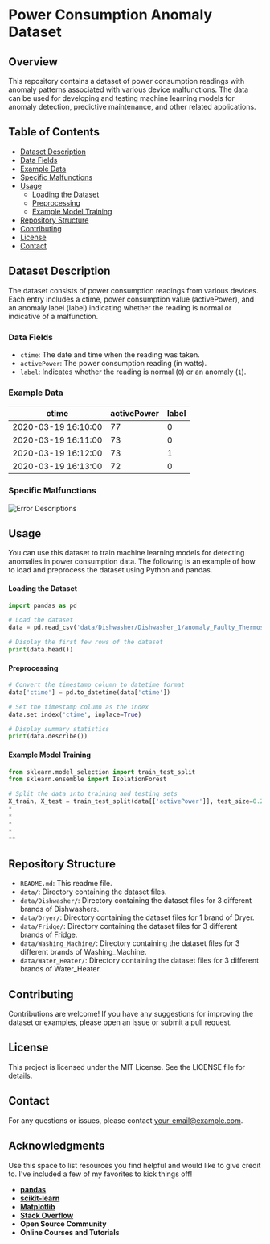 # Power Consumption Anomaly Dataset

## Overview
This repository contains a dataset of power consumption readings with anomaly patterns associated with various device malfunctions. The data can be used for developing and testing machine learning models for anomaly detection, predictive maintenance, and other related applications.

## Table of Contents
- [Dataset Description](#dataset-description)
- [Data Fields](#data-fields)
- [Example Data](#example-data)
- [Specific Malfunctions](#specific-malfunctions)
- [Usage](#usage)
  - [Loading the Dataset](#loading-the-dataset)
  - [Preprocessing](#preprocessing)
  - [Example Model Training](#example-model-training)
- [Repository Structure](#repository-structure)
- [Contributing](#contributing)
- [License](#license)
- [Contact](#contact)

## Dataset Description
The dataset consists of power consumption readings from various devices. Each entry includes a ctime, power consumption value (activePower), and an anomaly label (label) indicating whether the reading is normal or indicative of a malfunction.

### Data Fields
- `ctime`: The date and time when the reading was taken.
- `activePower`: The power consumption reading (in watts).
- `label`: Indicates whether the reading is normal (`0`) or an anomaly (`1`).

### Example Data
| ctime               | activePower      | label         |
|---------------------|------------------|---------------|
| 2020-03-19 16:10:00 | 77               | 0             |
| 2020-03-19 16:11:00 | 73               | 0             |
| 2020-03-19 16:12:00 | 73               | 1             |
| 2020-03-19 16:13:00 | 72               | 0             |

### Specific Malfunctions

![Error Descriptions](https://github.com/AlexisPapaioannou/Power-Consumption-Anomaly-Dataset/assets/48021731/b87d4975-b102-45f4-9569-68e1e68ed291)


## Usage
You can use this dataset to train machine learning models for detecting anomalies in power consumption data. The following is an example of how to load and preprocess the dataset using Python and pandas.

#### Loading the Dataset
```python
import pandas as pd

# Load the dataset
data = pd.read_csv('data/Dishwasher/Dishwasher_1/anomaly_Faulty_Thermostat/dishwasher_1_day10_ANOMALIES.csv')

# Display the first few rows of the dataset
print(data.head())
```

#### Preprocessing
```python
# Convert the timestamp column to datetime format
data['ctime'] = pd.to_datetime(data['ctime'])

# Set the timestamp column as the index
data.set_index('ctime', inplace=True)

# Display summary statistics
print(data.describe())
```

#### Example Model Training
```python
from sklearn.model_selection import train_test_split
from sklearn.ensemble import IsolationForest

# Split the data into training and testing sets
X_train, X_test = train_test_split(data[['activePower']], test_size=0.2, random_state=42)
*
*
*
*
**
```

## Repository Structure
- `README.md`: This readme file.
- `data/`: Directory containing the dataset files.
- `data/Dishwasher/`: Directory containing the dataset files for 3 different brands of Dishwashers.
- `data/Dryer/`: Directory containing the dataset files for 1 brand of Dryer.
- `data/Fridge/`: Directory containing the dataset files for 3 different brands of Fridge.
- `data/Washing_Machine/`: Directory containing the dataset files for 3 different brands of Washing_Machine.
- `data/Water_Heater/`: Directory containing the dataset files for 3 different brands of Water_Heater.

## Contributing
Contributions are welcome! If you have any suggestions for improving the dataset or examples, please open an issue or submit a pull request.

## License
This project is licensed under the MIT License. See the LICENSE file for details.

## Contact
For any questions or issues, please contact your-email@example.com.

## Acknowledgments
Use this space to list resources you find helpful and would like to give credit to. I've included a few of my favorites to kick things off!

- **[pandas](https://pandas.pydata.org/)**
- **[scikit-learn](https://scikit-learn.org/)**
- **[Matplotlib](https://matplotlib.org/)**
- **[Stack Overflow](https://stackoverflow.com/)**
- **Open Source Community**
- **Online Courses and Tutorials**





